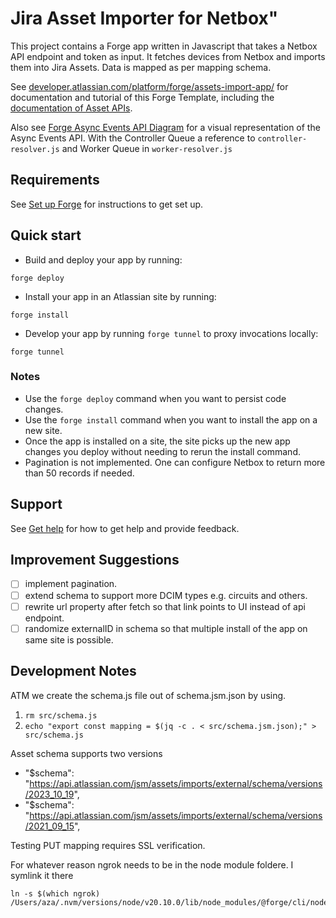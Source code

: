 # Jira Asset Importer for Netbox"

This project contains a Forge app written in Javascript that takes a Netbox API endpoint and token as input. It fetches devices from Netbox and imports them into Jira Assets. 
Data is mapped as per mapping schema.

See [developer.atlassian.com/platform/forge/assets-import-app/](https://developer.atlassian.com/platform/forge/assets-import-app) for documentation and tutorial of this Forge Template, including the [documentation of Asset APIs](https://developer.atlassian.com/cloud/assets/). 

Also see [Forge Async Events API Diagram](https://dac-static.atlassian.com/platform/forge/images/assets-import-async-events-api-example.png?_v=1.5800.258) for a visual representation of the Async Events API.
With the Controller Queue a reference to `controller-resolver.js` and Worker Queue in `worker-resolver.js`

## Requirements

See [Set up Forge](https://developer.atlassian.com/platform/forge/set-up-forge/) for instructions to get set up.

## Quick start

- Build and deploy your app by running:
```
forge deploy
```

- Install your app in an Atlassian site by running:
```
forge install
```

- Develop your app by running `forge tunnel` to proxy invocations locally:
```
forge tunnel
```

### Notes
- Use the `forge deploy` command when you want to persist code changes.
- Use the `forge install` command when you want to install the app on a new site.
- Once the app is installed on a site, the site picks up the new app changes you deploy without needing to rerun the install command.
- Pagination is not implemented. One can configure Netbox to return more than 50 records if needed.

## Support

See [Get help](https://developer.atlassian.com/platform/forge/get-help/) for how to get help and provide feedback.

## Improvement Suggestions


- [ ] implement pagination.
- [ ] extend schema to support more DCIM types e.g. circuits and others.
- [ ] rewrite url property after fetch so that link points to UI instead of api endpoint.
- [ ] randomize externalID in schema so that multiple install of the app on same site is possible.

## Development Notes

ATM we create the schema.js file out of schema.jsm.json by using.
1. ```rm src/schema.js```
2. ```echo "export const mapping = $(jq -c . < src/schema.jsm.json);" > src/schema.js```

Asset schema supports two versions
- "$schema": "https://api.atlassian.com/jsm/assets/imports/external/schema/versions/2023_10_19",
- "$schema": "https://api.atlassian.com/jsm/assets/imports/external/schema/versions/2021_09_15",

Testing PUT mapping requires SSL verification.

For whatever reason ngrok needs to be in the node module foldere. I symlink it there
```
ln -s $(which ngrok) /Users/aza/.nvm/versions/node/v20.10.0/lib/node_modules/@forge/cli/node_modules/ngrok/bin/ngrok
```

